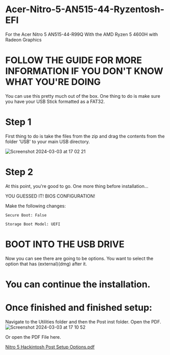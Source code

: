 # Acer-Nitro-5-AN515-44-Ryzentosh-EFI
For the Acer Nitro 5 AN515-44-R99Q With the AMD Ryzen 5 4600H with Radeon Graphics
# FOLLOW THE GUIDE FOR MORE INFORMATION IF YOU DON'T KNOW WHAT YOU'RE DOING


You can use this pretty much out of the box. One thing to do is
make sure you have your USB Stick formatted as a FAT32.


# Step 1

First thing to do is take the files from the zip and drag the contents from the folder 'USB' to your main USB directory.

![Screenshot 2024-03-03 at 17 02 21](https://github.com/myusernameisvista/Acer-Nitro-5-AN515-44-Ryzentosh-EFI/assets/140437994/b626b963-6ace-419b-b832-8a7cd2feffd5)

# Step 2

At this point, you're good to go. One more thing before installation...

YOU GUESSED IT! BIOS CONFIGURATION!


Make the following changes:

```
Secure Boot: False
```
```
Storage Boot Model: UEFI
```

# BOOT INTO THE USB DRIVE

Now you can see there are going to be options.
You want to select the option that has (external)(dmg) after it.

# You can continue the installation.


# Once finished and finished setup:

Navigate to the Utilities folder and then the Post inst folder.
Open the PDF.
![Screenshot 2024-03-03 at 17 10 52](https://github.com/myusernameisvista/Acer-Nitro-5-AN515-44-Ryzentosh-EFI/assets/140437994/7bf5eb65-7985-4bf9-b591-5ed84d7ce7df)

Or open the PDF File here.

[Nitro 5 Hackintosh Post Setup Options.pdf](https://github.com/myusernameisvista/Acer-Nitro-5-AN515-44-Ryzentosh-EFI/files/14474794/Nitro.5.Hackintosh.Post.Setup.Options.pdf)


